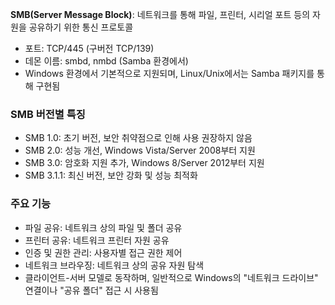 **SMB(Server Message Block)**: 네트워크를 통해 파일, 프린터, 시리얼 포트 등의 자원을 공유하기 위한 통신 프로토콜

- 포트: TCP/445 (구버전 TCP/139)
- 데몬 이름: smbd, nmbd (Samba 환경에서)
- Windows 환경에서 기본적으로 지원되며, Linux/Unix에서는 Samba 패키지를 통해 구현됨

### SMB 버전별 특징

- SMB 1.0: 초기 버전, 보안 취약점으로 인해 사용 권장하지 않음
- SMB 2.0: 성능 개선, Windows Vista/Server 2008부터 지원
- SMB 3.0: 암호화 지원 추가, Windows 8/Server 2012부터 지원
- SMB 3.1.1: 최신 버전, 보안 강화 및 성능 최적화

### 주요 기능

- 파일 공유: 네트워크 상의 파일 및 폴더 공유
- 프린터 공유: 네트워크 프린터 자원 공유
- 인증 및 권한 관리: 사용자별 접근 권한 제어
- 네트워크 브라우징: 네트워크 상의 공유 자원 탐색
- 클라이언트-서버 모델로 동작하며, 일반적으로 Windows의 "네트워크 드라이브" 연결이나 "공유 폴더" 접근 시 사용됨
